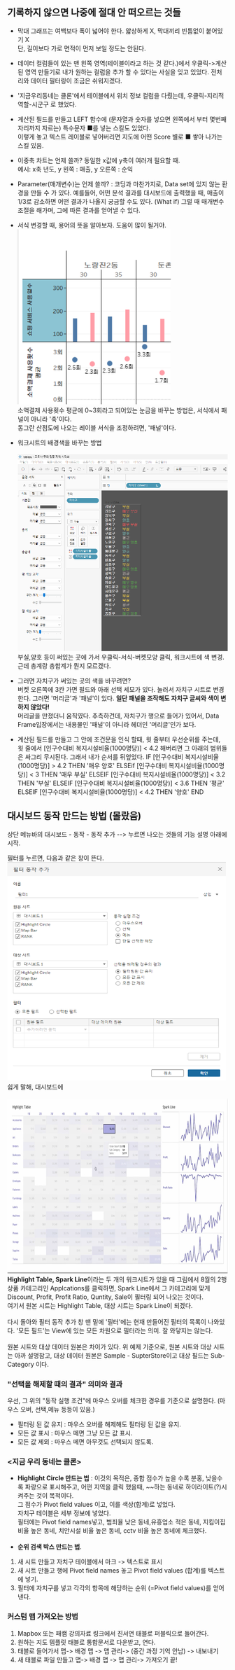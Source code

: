 ## **기록하지 않으면 나중에 절대 안 떠오르는 것들**
* 막대 그래프는 여백보다 폭이 넓어야 한다. 얇상하게 X, 막대끼리 빈틈없이 붙어있기 X <br>단, 길이보다 가로 면적이 먼저 보일 정도는 안된다.
* 데이터 컬럼들이 있는 맨 왼쪽 영역(테이블이라고 하는 것 같다.)에서 우클릭->계산된 영역 만들기로 내가 원하는 컬럼을 추가 할 수 있다는 사실을 잊고 있었다. 전처리와 데이터 필터링이 조금은 쉬워지겠다.
* '지금우리동네는 클론'에서 테이블에서 위치 정보 컬럼을 다뤘는데, 우클릭-지리적 역할-시군구 로 했었다.
* 계산된 필드를 만들고 LEFT 함수에 (문자열과 숫자를 넣으면 왼쪽에서 부터 몇번째 자리까지 자르는) 특수문자 ■를 넣는 스킬도 있었다.<br>이렇게 놓고 텍스트 레이블로 넣어버리면 지도에 어떤 Score 별로 ■ 쌓아 나가는 스킬 있음.
* 이중축 차트는 언제 쓸까? 동일한 x값에 y축이 여러개 필요할 때.<br>예시: x축 년도, y 왼쪽 : 매출, y 오른쪽 : 순익
* Parameter(매개변수)는 언제 쓸까? : 코딩과 마찬가지로, Data set에 있지 않는 환경을 만들 수 가 있다. 예를들어, 어떤 분석 결과를 대시보드에 출력했을 때, 매출이 1/3로 감소하면 어떤 결과가 나올지 궁금할 수도 있다. (What if) 그럴 때 매개변수 조절을 해가며, 그에 따른 결과를 얻어낼 수 있다.
* 서식 변경할 때, 용어의 뜻을 알아보자. 도움이 많이 될거야.
<img src=".\images/Tableau/formula_description.png" width="350px" height="400px" title="formula_description"/><br>
소액결제 사용횟수 평균에 0~3회라고 되어있는 눈금을 바꾸는 방법은, 서식에서 패널이 아니라 '축'이다.  
동그란 산점도에 나오는 레이블 서식을 조정하려면, '패널'이다.

* 워크시트의 배경색을 바꾸는 방법<br><br>
<img src=".\images/Tableau/How_to_Work_sheet_background_color_change.png" width="500px" height="450px" title="formula_description"/><br>
부실,양호 등이 써있는 곳에 가서 우클릭-서식-버켓모양 클릭, 워크시트에 색 변경.<br>근데 총계랑 총합계가 뭔지 모르겠다.
* 그러면 자치구가 써있는 곳의 색을 바꾸려면?<br>버켓 오른쪽에 3칸 가면 필드와 아래 선택 세모가 있다. 눌러서 자치구 시트로 변경 한다. 그러면 '머리글'과 '패널'이 있다. **일단 패널을 조작해도 자치구 글씨와 색이 변하지 않았다!**<br> 머리글을 만졌더니 움직였다. 추측하건데, 자치구가 행으로 들어가 있어서, Data Frame입장에서는 내용물인 '패널'이 아니라 헤더인 '머리글'인가 보다.
* 계산된 필드를 만들고 그 안에 조건문을 인식 할때, 윗 줄부터 우선순위를 주는데, 윗 줄에서 
[인구수대비 복지시설비율(1000명당)] < 4.2
해버리면 그 아래의 범위들은 싸그리 무시된다. 그래서 내가 순서를 뒤엎었다.
IF [인구수대비 복지시설비율(1000명당)] > 4.2 THEN '매우 양호'
ELSEif [인구수대비 복지시설비율(1000명당)] < 3 THEN '매우 부실'
ELSEIF [인구수대비 복지시설비율(1000명당)] < 3.2 THEN '부실'
ELSEIF [인구수대비 복지시설비율(1000명당)] < 3.6 THEN '평균'
ELSEIF [인구수대비 복지시설비율(1000명당)] < 4.2 THEN '양호'
END



## 대시보드 동작 만드는 방법 (몰랐음)
상단 메뉴바의 대시보드 - 동작 - 동작 추가 --> 누르면 나오는 것들의 기능 설명 아래에 시작.  

필터를 누르면, 다음과 같은 창이 뜬다.  
<img src=".\images\Tableau\Filter_action.png" width="500px" height="500px" title="Filter action"/><br>
쉽게 말해, 대시보드에  <br><br>
<img src=".\images\Tableau\Filter_action_ex1.png" width="700px" height="400px" title="Filter action"/><br>
**Highlight Table, Spark Line**이라는 두 개의 워크시트가 있을 때 그림에서 8월의 2행 상품 카테고리인 Applcations를 클릭하면, Spark Line에서 그 카테고리에 맞게 Discount, Profit, Profit Ratio, Quntity, Sale이 필터링 되어 나오는 것이다.  
여기서 원본 시트는 Highlight Table, 대상 시트는 Spark Line이 되겠다.<br><br>
다시 돌아와 필터 동작 추가 창 맨 밑에 '필터'에는 현재 만들어진 필터의 목록이 나와있다. '모든 필드'는 View에 있는 모든 차원으로 필터라는 의미. 잘 와닿지는 않는다.<br><br>
원본 시트와 대상 데이터 원본은 차이가 있다. 위 예제 기준으로, 원본 시트와 대상 시트는 아까 설명참고, 대상 데이터 원본은 Sample - SupterStore이고 대상 필드는 Sub-Category 이다.  
### **"선택을 해제할 때의 결과" 의미와 결과**
우선, 그 위의 "동작 실행 조건"에 마우스 오버를 체크한 경우를 기준으로 설명한다. (마우스 오버, 선택,메뉴 등등이 있음.)
* 필터링 된 값 유지 : 마우스 오버를 해제해도 필터링 된 값을 유지. 
* 모든 값 표시 : 마우스 떼면 그냥 모든 값 표시.
* 모든 값 제외 : 마우스 떼면 아무것도 선택되지 않도록.


### <지금 우리 동네는 클론>
* **Highlight Circle 만드는 법** : 이것의 목적은, 종합 점수가 높을 수록 분홍, 낮을수록 파랑으로 표시해주고, 어떤 지역을 클릭 했을때, ~~하는 동네로 하이라이트(?)시켜주는 것이 목적이다.<br> 그 점수가 Pivot field values 이고, 이를 색상(합계)로 넣었다.<br>자치구 테이블은 세부 정보에 넣었다.<br> 필터에는 Pivot field names넣고, 범죄율 낮은 동네,유흥업소 적은 동네, 지킴이집 비율 높은 동네, 치안시설 비율 높은 동네, cctv 비율 높은 동네에 체크했다. <br><br>
* **순위 검색 박스 만드는 법**.
1. 새 시트 만들고 자치구 테이블에서 마크 -> 텍스트로 표시
2. 새 시트 만들고 행에 Pivot field names 놓고 Pivot field values (합계)를 텍스트에 넣기.
3. 필터에 자치구를 넣고 각각의 항목에 해당하는 순위 (=Pivot field values)를 얻어낸다.
### 커스텀 맵 가져오는 방법
1. Mapbox 또는 패캠 강의자료 링크에서 진서연 태블로 퍼블릭으로 들어간다.
2. 원하는 지도 템플릿 태블로 통합문서로 다운받고, 연다.
3. 태블로 들어가서 맵-> 배경 맵 -> 맵 관리-> (중간 과정 기억 안남) -> 내보내기
4. 새 태블로 파일 만들고  맵-> 배경 맵 -> 맵 관리-> 가져오기 끝!